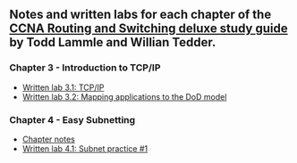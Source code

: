 ## Notes and written labs for each chapter of the [CCNA Routing and Switching deluxe study guide](https://www.wiley.com/en-gb/CCNA+Routing+and+Switching+Complete+Deluxe+Study+Guide%3A+Exam+100+105%2C+Exam+200+105%2C+Exam+200+125%2C+2nd+Edition-p-9781119288312) by Todd Lammle and Willian Tedder.

### Chapter 3 - Introduction to TCP/IP
- [Written lab 3.1: TCP/IP](./chp3-intro-to-tcpip/wrtn-lab-3p1-tcpip.md)
- [Written lab 3.2: Mapping applications to the DoD model](./chp3-intro-to-tcpip/wrtn-lab-3p2-mapping-apps-to-the-dod-model.md)

### Chapter 4 - Easy Subnetting
- [Chapter notes](./chp4-easy-subnetting.md/easy-subnetting.md)
- [Written lab 4.1: Subnet practice #1](./chp4-easy-subnetting.md/wrtn-lab-4p1-subnet-practice-1.md)